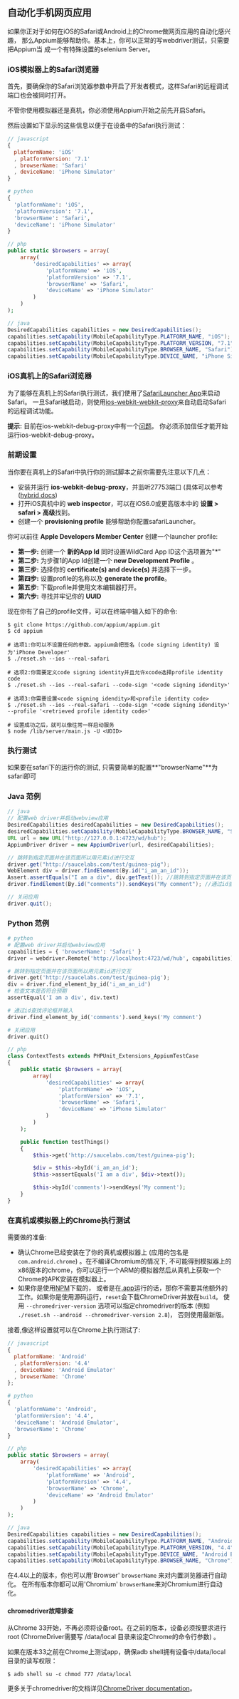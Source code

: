 ## 自动化手机网页应用

如果你正对于如何在iOS的Safari或Android上的Chrome做网页应用的自动化感兴趣，
那么Appium能够帮助你。基本上，你可以正常的写webdriver测试，只需要把Appium当
成一个有特殊设置的selenium Server。

### iOS模拟器上的Safari浏览器

首先，要确保你的Safari浏览器参数中开启了开发者模式，这样Safari的远程调试端口也会被同时打开。

不管你使用模拟器还是真机，你必须使用Appium开始之前先开启Safari。

然后设置如下显示的这些信息以便于在设备中的Safari执行测试：

```javascript
// javascript
{
  platformName: 'iOS'
  , platformVersion: '7.1'
  , browserName: 'Safari'
  , deviceName: 'iPhone Simulator'
}
```

```python
# python
{
  'platformName': 'iOS',
  'platformVersion': '7.1',
  'browserName': 'Safari',
  'deviceName': 'iPhone Simulator'
}
```

```php
// php
public static $browsers = array(
    array(
        'desiredCapabilities' => array(
            'platformName' => 'iOS',
            'platformVersion' => '7.1',
            'browserName' => 'Safari',
            'deviceName' => 'iPhone Simulator'
        )
    )
);
```

```java
// java
DesiredCapabilities capabilities = new DesiredCapabilities();
capabilities.setCapability(MobileCapabilityType.PLATFORM_NAME, "iOS");
capabilities.setCapability(MobileCapabilityType.PLATFORM_VERSION, "7.1");
capabilities.setCapability(MobileCapabilityType.BROWSER_NAME, "Safari");
capabilities.setCapability(MobileCapabilityType.DEVICE_NAME, "iPhone Simulator");
```

### iOS真机上的Safari浏览器

为了能够在真机上的Safari执行测试，我们使用了[SafariLauncher App](https://github.com/snevesbarros/SafariLauncher)来启动Safari。
一旦Safari被启动，则使用[ios-webkit-webkit-proxy](https://github.com/google/ios-webkit-debug-proxy)来自动启动Safari的远程调试功能。

**提示:** 目前在ios-webkit-debug-proxy中有一个[问题](https://github.com/google/ios-webkit-debug-proxy/issues/38)。
你必须添加信任才能开始运行ios-webkit-debug-proxy。

### 前期设置

当你要在真机上的Safari中执行你的测试脚本之前你需要先注意以下几点：

* 安装并运行 **ios-webkit-debug-proxy**，并监听27753端口 (具体可以参考([hybrid docs](../advanced-concepts/hybrid.cn.md))
* 打开iOS真机中的 **web inspector**，可以在iOS6.0或更高版本中的 **设置 > safari > 高级**找到。
* 创建一个 **provisioning profile** 能够帮助你配置safariLauncher。

你可以前往 **Apple Developers Member Center** 创建一个launcher profile:
  *  **第一步:** 创建一个 **新的App Id** 同时设置WildCard App ID这个选项置为"*"
  *  **第二步:** 为步骤1的App Id创建一个 **new Development Profile** 。
  *  **第三步:** 选择你的 **certificate(s) and device(s)** 并选择下一步。
  *  **第四步:** 设置profile的名称以及 **generate the profile**。
  *  **第五步:** 下载profile并使用文本编辑器打开。
  *  **第六步:** 寻找并牢记你的 **UUID** 

现在你有了自己的profile文件，可以在终端中输入如下的命令:

```center
$ git clone https://github.com/appium/appium.git
$ cd appium

# 选项1:你可以不设置任何的参数。appium会把签名 (code signing identity) 设为'iPhone Developer'
$ ./reset.sh --ios --real-safari

# 选项2:你需要定义code signing identity并且允许xcode选择profile identity code
$ ./reset.sh --ios --real-safari --code-sign '<code signing idendity>' 

# 选项3:你需要设置<code signing idendity>和<profile identity code>
$ ./reset.sh --ios --real-safari --code-sign '<code signing idendity>' --profile '<retrieved profile identity code>'

# 设置成功之后，就可以像往常一样启动服务
$ node /lib/server/main.js -U <UDID>
```

### 执行测试
如果要在safari下的运行你的测试, 只需要简单的配置**"browserName"**为safari即可


### Java 范例

```java
// java
// 配置web driver并启动webview应用
DesiredCapabilities desiredCapabilities = new DesiredCapabilities();
desiredCapabilities.setCapability(MobileCapabilityType.BROWSER_NAME, "Safari");
URL url = new URL("http://127.0.0.1:4723/wd/hub");
AppiumDriver driver = new AppiumDriver(url, desiredCapabilities);

// 跳转到指定页面并在该页面所以用元素id进行交互
driver.get("http://saucelabs.com/test/guinea-pig");
WebElement div = driver.findElement(By.id("i_am_an_id"));
Assert.assertEquals("I am a div", div.getText()); //跳转到指定页面并在该页面所以用元素id进行交互
driver.findElement(By.id("comments")).sendKeys("My comment"); //通过id查找评论框并输入

// 关闭应用
driver.quit();
```

### Python 范例

```python
# python
# 配置web driver并启动webview应用
capabilities = { 'browserName': 'Safari' }
driver = webdriver.Remote('http://localhost:4723/wd/hub', capabilities)

# 跳转到指定页面并在该页面所以用元素id进行交互
driver.get('http://saucelabs.com/test/guinea-pig');
div = driver.find_element_by_id('i_am_an_id')
# 检查文本是否符合预期
assertEqual('I am a div', div.text)

# 通过id查找评论框并输入
driver.find_element_by_id('comments').send_keys('My comment')

# 关闭应用
driver.quit()
```

```php
// php
class ContextTests extends PHPUnit_Extensions_AppiumTestCase
{
    public static $browsers = array(
        array(
            'desiredCapabilities' => array(
                'platformName' => 'iOS',
                'platformVersion' => '7.1',
                'browserName' => 'Safari',
                'deviceName' => 'iPhone Simulator'
            )
        )
    );

    public function testThings()
    {
        $this->get('http://saucelabs.com/test/guinea-pig');

        $div = $this->byId('i_am_an_id');
        $this->assertEquals('I am a div', $div->text());

        $this->byId('comments')->sendKeys('My comment');
    }
}
```

### 在真机或模拟器上的Chrome执行测试

需要做的准备:

*  确认Chrome已经安装在了你的真机或模拟器上 (应用的包名是`com.android.chrome`) 。在不编译Chromium的情况下, 不可能得到模拟器上的x86版本的chrome，你可以运行一个ARM的模拟器然后从真机上获取一个Chrome的APK安装在模拟器上。
*  如果你是使用[NPM](https://www.npmjs.org/package/appium)下载的，
或者是在[.app](https://github.com/appium/appium-dot-app)运行的话，那你不需要其他额外的工作。如果你是使用源码运行，`reset`会下载ChromeDriver并放在`build`。 
使用 `--chromedriver-version` 选项可以指定chromedriver的版本 (例如 `./reset.sh --android --chromedriver-version 2.8`)，
否则使用最新版。

接着,像这样设置就可以在Chrome上执行测试了:

```javascript
// javascript
{
  platformName: 'Android'
  , platformVersion: '4.4'
  , deviceName: 'Android Emulator'
  , browserName: 'Chrome'
};
```

```python
# python
{
  'platformName': 'Android',
  'platformVersion': '4.4',
  'deviceName': 'Android Emulator',
  'browserName': 'Chrome'
}
```

```php
// php
public static $browsers = array(
    array(
        'desiredCapabilities' => array(
            'platformName' => 'Android',
            'platformVersion' => '4.4',
            'browserName' => 'Chrome',
            'deviceName' => 'Android Emulator'
        )
    )
);
```

```java
// java
DesiredCapabilities capabilities = new DesiredCapabilities();
capabilities.setCapability(MobileCapabilityType.PLATFORM_NAME, "Android");
capabilities.setCapability(MobileCapabilityType.PLATFORM_VERSION, "4.4");
capabilities.setCapability(MobileCapabilityType.DEVICE_NAME, "Android Emulator");
capabilities.setCapability(MobileCapabilityType.BROWSER_NAME, "Chrome");
```

在4.4以上的版本，你也可以用'Browser' `browserName` 来对内置浏览器进行自动化。
在所有版本你都可以用'Chromium' `browserName`来对Chromium进行自动化。
 

#### chromedriver故障排查

从Chrome 33开始，不再必须将设备root。在之前的版本，设备必须按要求进行root (ChromeDriver需要写 /data/local 目录来设定Chrome的命令行参数) 。

如果在版本33之前在Chrome上测试app，确保adb shell拥有设备中/data/local目录的读写权限：

```center
$ adb shell su -c chmod 777 /data/local
```

更多关于chromedriver的文档详见[ChromeDriver documentation](https://sites.google.com/a/chromium.org/chromedriver/getting-started/getting-started---android)。


